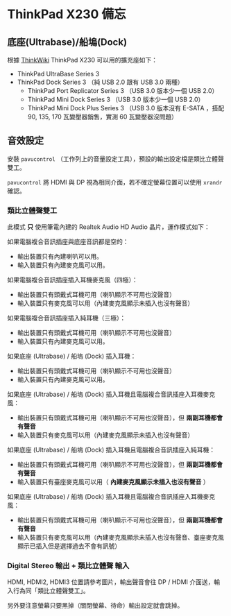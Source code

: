 # ThinkPad X230 備忘

## 底座(Ultrabase)/船塢(Dock)

根據 [ThinkWiki](http://www.thinkwiki.org/wiki/Category:X230) ThinkPad X230 可以用的擴充座如下：
- ThinkPad UltraBase Series 3
- ThinkPad Dock Series 3 （純 USB 2.0 跟有 USB 3.0 兩種）
  - ThinkPad Port Replicator Series 3 （USB 3.0 版本少一個 USB 2.0）
  - ThinkPad Mini Dock Series 3 （USB 3.0 版本少一個 USB 2.0）
  - ThinkPad Mini Dock Plus Series 3 （USB 3.0 版本沒有 E-SATA ，搭配 90, 135, 170 瓦變壓器銷售，實測 60 瓦變壓器沒問題）

## 音效設定

安裝 `pavucontrol` （工作列上的音量設定工具），預設的輸出設定檔是類比立體聲雙工。

`pavucontrol` 將 HDMI 與 DP 視為相同介面，若不確定螢幕位置可以使用 `xrandr` 確認。

### 類比立體聲雙工

此模式 **只** 使用筆電內建的 Realtek Audio HD Audio 晶片，運作模式如下：

如果電腦複合音訊插座與底座音訊都是空的：
- 輸出裝置只有內建喇叭可以用。
- 輸入裝置只有內建麥克風可以用。

如果電腦複合音訊插座插入耳機麥克風（四極）：
- 輸出裝置只有頭戴式耳機可用（喇叭顯示不可用也沒聲音）
- 輸入裝置只有麥克風可以用（內建麥克風顯示未插入也沒有聲音）

如果電腦複合音訊插座插入純耳機（三極）：
- 輸出裝置只有頭戴式耳機可用（喇叭顯示不可用也沒聲音）
- 輸入裝置只有內建麥克風可以用。

如果底座 (Ultrabase) / 船塢 (Dock) 插入耳機：
- 輸出裝置只有頭戴式耳機可用（喇叭顯示不可用也沒聲音）
- 輸入裝置只有內建麥克風可以用。

如果底座 (Ultrabase) / 船塢 (Dock) 插入耳機且電腦複合音訊插座入耳機麥克風：
- 輸出裝置只有頭戴式耳機可用（喇叭顯示不可用也沒聲音），但 **兩副耳機都會有聲音**
- 輸入裝置只有麥克風可以用（內建麥克風顯示未插入也沒有聲音）

如果底座 (Ultrabase) / 船塢 (Dock) 插入耳機且電腦複合音訊插座入純耳機：
- 輸出裝置只有頭戴式耳機可用（喇叭顯示不可用也沒聲音），但 **兩副耳機都會有聲音**
- 輸入裝置只有臺座麥克風可以用（ **內建麥克風顯示未插入也沒有聲音** ）

如果底座 (Ultrabase) / 船塢 (Dock) 插入耳機且電腦複合音訊插座入耳機麥克風：
- 輸出裝置只有頭戴式耳機可用（喇叭顯示不可用也沒聲音），但 **兩副耳機都會有聲音**
- 輸入裝置只有麥克風可以用（內建麥克風顯示未插入也沒有聲音、臺座麥克風顯示已插入但是選擇過去不會有訊號）

### Digital Stereo 輸出 + 類比立體聲 輸入

HDMI, HDMI2, HDMI3 位置請參考圖片，輸出聲音會往 DP / HDMI 介面送，輸入行為同「類比立體聲雙工」。

另外要注意螢幕只要黑掉（關閉螢幕、待命）輸出設定就會跳掉。
